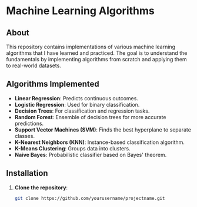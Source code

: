 # Machine Learning Algorithms

## About
This repository contains implementations of various machine learning algorithms that I have learned and practiced. The goal is to understand the fundamentals by implementing algorithms from scratch and applying them to real-world datasets.

## Algorithms Implemented
- **Linear Regression**: Predicts continuous outcomes.
- **Logistic Regression**: Used for binary classification.
- **Decision Trees**: For classification and regression tasks.
- **Random Forest**: Ensemble of decision trees for more accurate predictions.
- **Support Vector Machines (SVM)**: Finds the best hyperplane to separate classes.
- **K-Nearest Neighbors (KNN)**: Instance-based classification algorithm.
- **K-Means Clustering**: Groups data into clusters.
- **Naive Bayes**: Probabilistic classifier based on Bayes' theorem.

## Installation
1. **Clone the repository**:
   ```bash
   git clone https://github.com/yourusername/projectname.git
